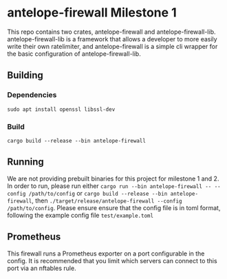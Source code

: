 # antelope-firewall Milestone 1

This repo contains two crates, antelope-firewall and antelope-firewall-lib. antelope-firewall-lib is a framework that allows a developer to more easily write their own ratelimiter,
and antelope-firewall is a simple cli wrapper for the basic configuration of antelope-firewall-lib.

## Building
### Dependencies
`sudo apt install openssl libssl-dev`
### Build
`cargo build --release --bin antelope-firewall`

## Running

We are not providing prebuilt binaries for this project for milestone 1 and 2.
In order to run, please run either `cargo run --bin antelope-firewall -- --config /path/to/config` or `cargo build --release --bin antelope-firewall`, then `./target/release/antelope-firewall --config /path/to/config`.
Please ensure ensure that the config file is in toml format, following the example config file `test/example.toml`

## Prometheus

This firewall runs a Prometheus exporter on a port configurable in the config.
It is recommended that you limit which servers can connect to this port via an nftables rule.
